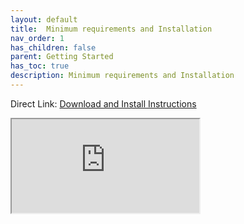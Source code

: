 ```yaml
---
layout: default
title:  Minimum requirements and Installation
nav_order: 1
has_children: false
parent: Getting Started
has_toc: true
description: Minimum requirements and Installation
---
```



Direct Link:  [Download and Install Instructions](https://www.wildlandermod.com/download)

<iframe src="https://www.wildlandermod.com/download"></iframe>


